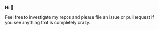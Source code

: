 **Hi** :wave:

Feel free to investigate my repos and please file an issue or pull request if
you see anything that is completely crazy.

